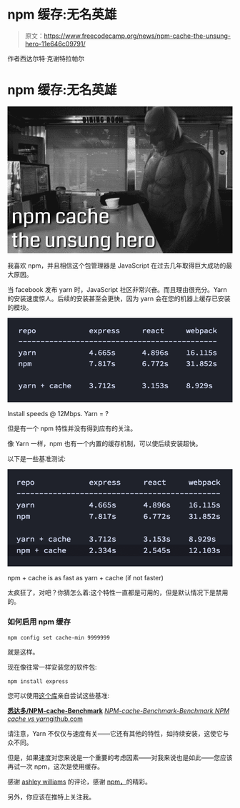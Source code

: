 # npm 缓存:无名英雄

> 原文：<https://www.freecodecamp.org/news/npm-cache-the-unsung-hero-11e646c09791/>

作者西达尔特·克谢特拉帕尔

# npm 缓存:无名英雄

![ba8ihsjY4DIVgSgYONxjgOSXKujXiRqx-YcW](img/8c3d06b63947af546d28e0aa3646a4d1.png)

我喜欢 npm，并且相信这个包管理器是 JavaScript 在过去几年取得巨大成功的最大原因。

当 facebook 发布 yarn 时，JavaScript 社区非常兴奋。而且理由很充分。Yarn 的安装速度惊人。后续的安装甚至会更快，因为 yarn 会在您的机器上缓存已安装的模块。

![yAAqrLfduWDgBuRqnlh1xqu7qRiTzMXUjr7f](img/962f1ac72beb33ce4a222cbb03175c33.png)

Install speeds @ 12Mbps. Yarn = ?

但是有一个 npm 特性并没有得到应有的关注。

像 Yarn 一样，npm 也有一个内置的缓存机制，可以使后续安装超快。

以下是一些基准测试:

![oXzMHJNK8dsZwCEAxu2u47WZQwTWOE6MAL08](img/f13d88a597906fbfd1c89ee750be50d4.png)

npm + cache is as fast as yarn + cache (if not faster)

太疯狂了，对吧？你猜怎么着:这个特性一直都是可用的，但是默认情况下是禁用的。

### 如何启用 npm 缓存

```
npm config set cache-min 9999999
```

就是这样。

现在像往常一样安装您的软件包:

```
npm install express
```

您可以使用[这个库](https://github.com/siddharthkp/npm-cache-benchmark)亲自尝试这些基准:

[**悉达多/NPM-cache-Benchmark**](https://github.com/siddharthkp/npm-cache-benchmark)
[*NPM-cache-Benchmark-Benchmark NPM cache vs yarn*github.com](https://github.com/siddharthkp/npm-cache-benchmark)

请注意，Yarn 不仅仅与速度有关——它还有其他的特性，如持续安装，这使它与众不同。

但是，如果速度对您来说是一个重要的考虑因素——对我来说也是如此——您应该再试一次 npm，这次是使用缓存。

感谢 [ashley williams](https://www.freecodecamp.org/news/npm-cache-the-unsung-hero-11e646c09791/undefined) 的评论，感谢 [npm，](https://www.freecodecamp.org/news/npm-cache-the-unsung-hero-11e646c09791/undefined)的精彩。

另外，你应该在推特上关注我。